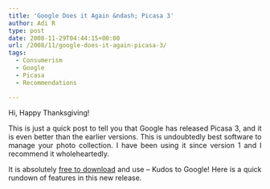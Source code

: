 ```yaml
---
title: 'Google Does it Again &ndash; Picasa 3'
author: Adi R
type: post
date: 2008-11-29T04:44:15+00:00
url: /2008/11/google-does-it-again-picasa-3/
tags:
  - Consumerism
  - Google
  - Picasa
  - Recommendations

---
```

Hi, Happy Thanksgiving!

<p align="justify">
  This is just a quick post to tell you that Google has released Picasa 3, and it is even better than the earlier versions. This is undoubtedly best software to manage your photo collection. I have been using it since version 1 and I recommend it wholeheartedly.
</p>

<p align="justify">
  It is absolutely <a href="http://picasa.google.com/" target="_blank">free to download</a> and use – Kudos to Google! Here is a quick rundown of features in this new release.
</p>

<center>
</center>